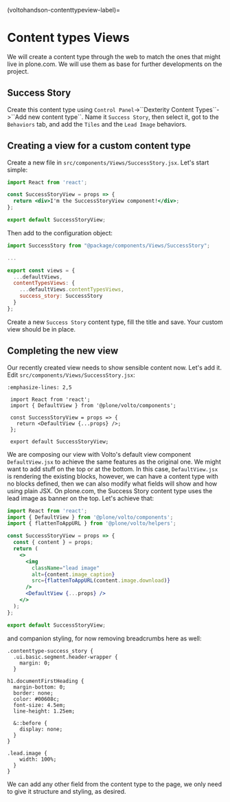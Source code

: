 (voltohandson-contenttypeview-label)=

# Content types Views

We will create a content type through the web to match the ones that might live in plone.com.
We will use them as base for further developments on the project.

## Success Story

Create this content type using `Control Panel`->\`\`Dexterity Content Types\`\`->\`\`Add new content type\`\`.
Name it `Success Story`, then select it, got to the `Behaviors` tab, and add the `Tiles` and the `Lead Image` behaviors.

## Creating a view for a custom content type

Create a new file in `src/components/Views/SuccessStory.jsx`. Let's start simple:

```jsx
import React from 'react';

const SuccessStoryView = props => {
  return <div>I'm the SuccessStoryView component!</div>;
};

export default SuccessStoryView;
```

Then add to the configuration object:

```js
import SuccessStory from "@package/components/Views/SuccessStory";

...

export const views = {
  ...defaultViews,
  contentTypesViews: {
    ...defaultViews.contentTypesViews,
    success_story: SuccessStory
  }
};
```

Create a new `Success Story` content type, fill the title and save. Your custom view should be in place.

## Completing the new view

Our recently created view needs to show sensible content now. Let's add it. Edit `src/components/Views/SuccessStory.jsx`:

```{code-block} jsx
:emphasize-lines: 2,5

 import React from 'react';
 import { DefaultView } from '@plone/volto/components';

 const SuccessStoryView = props => {
   return <DefaultView {...props} />;
 };

 export default SuccessStoryView;
```

We are composing our view with Volto's default view component `DefaultView.jsx` to achieve the same features as the original one.
We might want to add stuff on the top or at the bottom.
In this case, `DefaultView.jsx` is rendering the existing blocks, however, we can have a content type with no blocks defined, then we can also modify what fields will show and how using plain JSX.
On plone.com, the Success Story content type uses the lead image as banner on the top. Let's achieve that:

```jsx
import React from 'react';
import { DefaultView } from '@plone/volto/components';
import { flattenToAppURL } from '@plone/volto/helpers';

const SuccessStoryView = props => {
  const { content } = props;
  return (
    <>
      <img
        className="lead image"
        alt={content.image_caption}
        src={flattenToAppURL(content.image.download)}
      />
      <DefaultView {...props} />
    </>
  );
};

export default SuccessStoryView;
```

and companion styling, for now removing breadcrumbs here as well:

```less
.contenttype-success_story {
  .ui.basic.segment.header-wrapper {
    margin: 0;
  }

h1.documentFirstHeading {
  margin-bottom: 0;
  border: none;
  color: #00608c;
  font-size: 4.5em;
  line-height: 1.25em;

  &::before {
    display: none;
  }
}

.lead.image {
    width: 100%;
  }
}
```

We can add any other field from the content type to the page, we only need to give it structure and styling, as desired.
